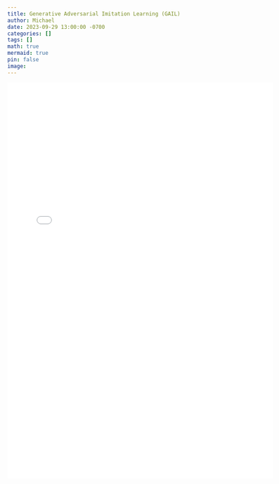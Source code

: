 ```yaml
---
title: Generative Adversarial Imitation Learning (GAIL)
author: Michael
date: 2023-09-29 13:00:00 -0700
categories: []
tags: []
math: true
mermaid: true
pin: false
image:
---
```


<iframe width="120%" height="900px" src="/files/gail.pdf" frameborder="0" allow="accelerometer; autoplay; encrypted-media; gyroscope; picture-in-picture" allowfullscreen></iframe>

